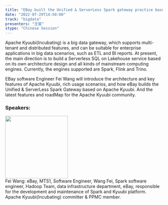 ```yaml
---
title: "EBay built the Unified & ServerLess Spark gateway practice based on Apache Kyuubi(Incubating)"
date: "2022-07-29T14:50:00"
track: "bigdata"
presenters: "王斐"
stype: "Chinese Session"
---
```

Apache Kyuubi(Incubating) is a big data gateway, which supports multi-tenant and distributed features, and can be suitable for enterprise applications in big data scenarios, such as ETL and BI reports. At present, the main direction is to build a Serverless SQL on Lakehouse service based on its own architecture design and all kinds of mainstream computing engines. Currently, the engines supported are Spark, Flink and Trino.

EBay software Engineer Fei Wang will introduce the architecture and key features of Apache Kyuubi, rich usage scenarios, and how eBay builds the Unified & ServerLess Spark Gateway based on Apache Kyuubi. And the latest features and roadMap for the Apache Kyuubi community.
 ### Speakers: 
 <img src="images/speaker/1061.png" width="200" /><br>Fei Wang: eBay, MTS1, Software Engineer, Wang Fei, Spark software engineer, Hadoop Team, data infrastructure department, eBay, responsible for the development and maintenance of Spark and Kyuubi platform. Apache Kyuubi(Incubating) committer & PPMC member.

 